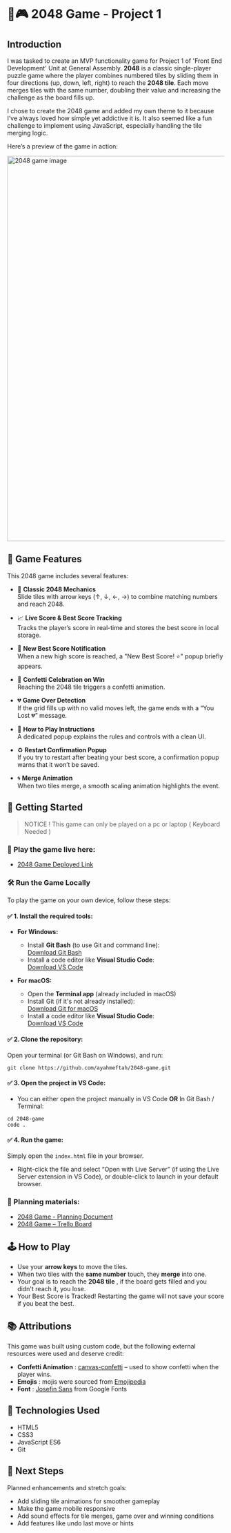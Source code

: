 # 🔢🎮 2048 Game - Project 1

## Introduction
I was tasked to create an MVP functionality game for Project 1 of 'Front End Development' Unit at General Assembly. **2048** is a classic single-player puzzle game where the player combines numbered tiles by sliding them in four directions (up, down, left, right) to reach the **2048 tile**. Each move merges tiles with the same number, doubling their value and increasing the challenge as the board fills up.

I chose to create the 2048 game and added my own theme to it because I’ve always loved how simple yet addictive it is. It also seemed like a fun challenge to implement using JavaScript, especially handling the tile merging logic.

Here’s a preview of the game in action:

<img width="1227" height="892" alt="2048 game image" src="https://github.com/user-attachments/assets/81366923-68b0-4eea-a0ff-9d8431ba6b8f" />


## 📌 Game Features

This 2048 game includes several features:

- 🎯 **Classic 2048 Mechanics**  
  Slide tiles with arrow keys (↑, ↓, ←, →) to combine matching numbers and reach 2048.

- 📈 **Live Score & Best Score Tracking**  
  Tracks the player’s score in real-time and stores the best score in local storage.

- 🌟 **New Best Score Notification**  
  When a new high score is reached, a "New Best Score! ⭐" popup briefly appears.

- 🎉 **Confetti Celebration on Win**  
  Reaching the 2048 tile triggers a confetti animation.

- 💔 **Game Over Detection**  
  If the grid fills up with no valid moves left, the game ends with a “You Lost 💔” message.

- 📖 **How to Play Instructions**  
  A dedicated popup explains the rules and controls with a clean UI.

- ♻️ **Restart Confirmation Popup**  
  If you try to restart after beating your best score, a confirmation popup warns that it won’t be saved.
  
- 🌀 **Merge Animation**  
  When two tiles merge, a smooth scaling animation highlights the event.



## 🚀 Getting Started
> NOTICE !
> This game can only be played on a pc or laptop ( Keyboard Needed )

### 🔗 **Play the game live here:** 
- [2048 Game Deployed Link](https://ayahmeftah.github.io/2048-game/)


### 🛠️ Run the Game Locally

To play the game on your own device, follow these steps:

#### ✅ 1. Install the required tools:

- **For Windows:**
  - Install **Git Bash** (to use Git and command line):  
    [Download Git Bash](https://git-scm.com/download/win)
  - Install a code editor like **Visual Studio Code**:  
    [Download VS Code](https://code.visualstudio.com/)

- **For macOS:**
  - Open the **Terminal app** (already included in macOS)
  - Install Git (if it's not already installed):  
    [Download Git for macOS](https://git-scm.com/download/mac)
  - Install a code editor like **Visual Studio Code**:  
    [Download VS Code](https://code.visualstudio.com/)

#### ✅ 2. Clone the repository:

Open your terminal (or Git Bash on Windows), and run:

```
git clone https://github.com/ayahmeftah/2048-game.git
```

#### ✅ 3. Open the project in VS Code:

- You can either open the project manually in VS Code **OR** In Git Bash / Terminal:
```
cd 2048-game
code .
```

#### ✅ 4. Run the game:
Simply open the ```index.html``` file in your browser.
- Right-click the file and select “Open with Live Server” (if using the Live Server extension in VS Code), or double-click to launch in your default browser.

### 📝 Planning materials:
- [2048 Game - Planning Document](https://docs.google.com/document/d/1MtmlmT9vYn7UBWe6s-BphcRmLJ9Xalv5t8NkNGkvDYg/edit?usp=sharing)
- [2048 Game – Trello Board](https://trello.com/b/chdpWe0g/2048-game)



## 🕹️ How to Play
- Use your **arrow keys** to move the tiles.
- When two tiles with the **same number** touch, they **merge** into one.
- Your goal is to reach the **2048 tile** , if the board gets filled and you didn't reach it, you lose.
- Your Best Score is Tracked! Restarting the game will not save your score if you beat the best.


## 📚 Attributions

This game was built using custom code, but the following external resources were used and deserve credit:

-  **Confetti Animation** : [canvas-confetti](https://www.npmjs.com/package/canvas-confetti) – used to show confetti when the player wins.  
-  **Emojis** : mojis were sourced from [Emojipedia](https://emojipedia.org/)
-  **Font** : [Josefin Sans](https://fonts.google.com/specimen/Josefin+Sans) from Google Fonts



## 🧠 Technologies Used
- HTML5
- CSS3
- JavaScript ES6
- Git



## 🔮 Next Steps
Planned enhancements and stretch goals:
- Add sliding tile animations for smoother gameplay
- Make the game mobile responsive
- Add sound effects for tile merges, game over and winning conditions
- Add features like undo last move or hints

